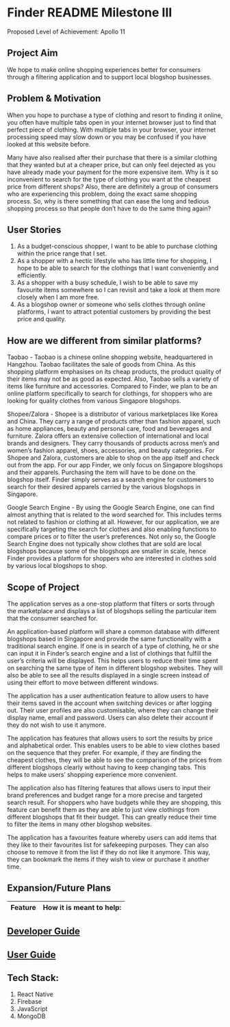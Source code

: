 # Finder README Milestone III

Proposed Level of Achievement: Apollo 11

## Project Aim 
We hope to make online shopping experiences better for consumers through a filtering application and to support local blogshop businesses.

## Problem & Motivation

When you hope to purchase a type of clothing and resort to finding it online, you often have multiple tabs open in your internet browser just to find that perfect piece of clothing. With multiple tabs in your browser,  your internet processing speed may slow down or you may be confused if you have looked at this website before.

Many have also realised after their purchase that there is a similar clothing that they wanted but at a cheaper price, but can only feel dejected as you have already made your payment for the more expensive item. Why is it so inconvenient to search for the type of clothing you want at the cheapest price from different shops? Also, there are definitely a group of consumers who are experiencing this problem, doing the exact same shopping process. So, why is there something that can ease the long and tedious shopping process so that people don’t have to do the same thing again?

## User Stories

1. As a budget-conscious shopper, I want to be able to purchase clothing within the price range that I set.
2. As a shopper with a hectic lifestyle who has little time for shopping, I hope to be able to search for the clothings that I want conveniently and efficiently.
3. As a shopper with a busy schedule, I wish to be able to save my favourite items somewhere so I can revisit and take a look at them more closely when I am more free.
4. As a blogshop owner or someone who sells clothes through online platforms, I want to attract potential customers by providing the best price and quality.

## How are we different from similar platforms?

Taobao - Taobao is a chinese online shopping website, headquartered in Hangzhou. Taobao facilitates the sale of goods from China. As this shopping platform emphasises on its cheap products, the product quality of their items may not be as good as expected. Also, Taobao sells a variety of items like furniture and accessories. Compared to Finder, we plan to be an online platform specifically to search for clothings, for shoppers who are looking for quality clothes from various Singapore blogshops. 

Shopee/Zalora - Shopee is a distributor of various marketplaces like Korea and China. They carry a range of products other than fashion apparel, such as home appliances, beauty and personal care, food and beverages and furniture. Zalora offers an extensive collection of international and local brands and designers. They carry thousands of products across men’s and women’s fashion apparel, shoes, accessories, and beauty categories. For Shopee and Zalora, customers are able to shop on the app itself and check out from the app. For our app Finder, we only focus on Singapore blogshops and their apparels. Purchasing the item will have to be done on the blogshop itself. Finder simply serves as a search engine for customers to search for their desired apparels carried by the various blogshops in Singapore.

Google Search Engine - By using the Google Search Engine, one can find almost anything that is related to the word searched for. This includes terms not related to fashion or clothing at all. However, for our application, we are specifically targeting the search for clothes and also enabling functions to compare prices or to filter the user’s preferences. Not only so, the Google Search Engine does not typically show clothes that are sold are local blogshops because some of the blogshops are smaller in scale, hence Finder provides a platform for shoppers who are interested in clothes sold by various local blogshops to shop.

## Scope of Project

The application serves as a one-stop platform that filters or sorts through the marketplace and displays a list of blogshops selling the particular item that the consumer searched for.

An application-based platform will share a common database with different blogshops based in Singapore and provide the same functionality with a traditional search engine. If one is in search of a type of clothing, he or she can input it in Finder’s search engine and a list of clothings that fulfill the user’s criteria will be displayed. This helps users to reduce their time spent on searching the same type of item in different blogshop websites. They will also be able to see all the results displayed in a single screen instead of using their effort to move between different windows.

The application has a user authentication feature to allow users to have their items saved in the account when switching devices or after logging out. Their user profiles are also customisable, where they can change their display name, email and password. Users can also delete their account if they do not wish to use it anymore.

The application has features that allows users to sort the results by price and alphabetical order. This enables users to be able to view clothes based on the sequence that they prefer. For example, if they are finding the cheapest clothes, they will be able to see the comparison of the prices from different blogshops clearly without having to keep changing tabs. This helps to make users’ shopping experience more convenient.

The application also has filtering features that allows users to input their brand preferences and budget range for a more precise and targeted search result. For shoppers who have budgets while they are shopping, this feature can benefit them as they are able to just view clothings from different blogshops that fit their budget. This can greatly reduce their time to filter the items in many other blogshop websites.

The application has a favourites feature whereby users can add items that they like to their favourites list for safekeeping purposes. They can also choose to remove it from the list if they do not like it anymore. This way, they can bookmark the items if they wish to view or purchase it another time.

## Expansion/Future Plans
| Feature       | How it is meant to help: |
| ----------------------------- |:---------------------------------:| 

## [Developer Guide](https://docs.google.com/document/d/1zTsLrKHNAHJqrbxkYPd_cT5bJ3cwo6aarTBEzBbRbPU/edit?usp=sharing)

## [User Guide](https://docs.google.com/document/d/1qWwqgJbvjqEPv1MFZ4-y8aJB6Vww-X4QdPTuSfW62iI/edit?usp=sharing)

## Tech Stack:
1. React Native
2. Firebase
3. JavaScript
4. MongoDB

